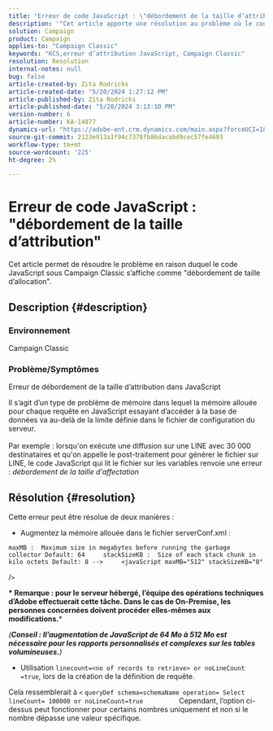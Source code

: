 ```yaml
---
title: "Erreur de code JavaScript : \"débordement de la taille d’attribution\""
description: '"Cet article apporte une résolution au problème où le code JavaScript sous Campaign Classic s’affiche comme \"débordement de la taille d’attribution\"'
solution: Campaign
product: Campaign
applies-to: "Campaign Classic"
keywords: "KCS,erreur d’attribution JavaScript, Campaign Classic"
resolution: Resolution
internal-notes: null
bug: false
article-created-by: Zita Rodricks
article-created-date: "5/20/2024 1:27:12 PM"
article-published-by: Zita Rodricks
article-published-date: "5/20/2024 3:13:10 PM"
version-number: 6
article-number: KA-14877
dynamics-url: "https://adobe-ent.crm.dynamics.com/main.aspx?forceUCI=1&pagetype=entityrecord&etn=knowledgearticle&id=c63cf8a8-ac16-ef11-9f8a-6045bd026dc7"
source-git-commit: 2123e913a1f94c7378fb86dacabd9cec57fe4693
workflow-type: tm+mt
source-wordcount: '225'
ht-degree: 2%

---
```


# Erreur de code JavaScript : &quot;débordement de la taille d’attribution&quot;


Cet article permet de résoudre le problème en raison duquel le code JavaScript sous Campaign Classic s’affiche comme &quot;débordement de taille d’allocation&quot;.

## Description {#description}


### Environnement

Campaign Classic

### Problème/Symptômes

Erreur de débordement de la taille d’attribution dans JavaScript

Il s’agit d’un type de problème de mémoire dans lequel la mémoire allouée pour chaque requête en JavaScript essayant d’accéder à la base de données va au-delà de la limite définie dans le fichier de configuration du serveur.
<br><br>Par exemple : lorsqu&#39;on exécute une diffusion sur une LINE avec 30 000 destinataires et qu&#39;on appelle le post-traitement pour générer le fichier sur LINE, le code JavaScript qui lit le fichier sur les variables renvoie une erreur : *débordement de la taille d&#39;affectation*









## Résolution {#resolution}

Cette erreur peut être résolue de deux manières :<br>
- Augmentez la mémoire allouée dans le fichier serverConf.xml :





```
maxMB :  Maximum size in megabytes before running the garbage collector Default: 64     stackSizeKB :  Size of each stack chunk in kilo octets Default: 8 -->     <javaScript maxMB="512" stackSizeKB="8"
```

/`>`


<b>* Remarque : pour le serveur hébergé, l’équipe des opérations techniques d’Adobe effectuerait cette tâche. Dans le cas de On-Premise, les personnes concernées doivent procéder elles-mêmes aux modifications.</b>*



*(<b>Conseil : I</b><b>l’augmentation de JavaScript de 64 Mo à 512 Mo est nécessaire pour les rapports personnalisés et complexes sur les tables volumineuses.</b>)*



- Utilisation `linecount=<no of records to retrieve> or noLineCount =true`, lors de la création de la définition de requête.


Cela ressemblerait à `<` `queryDef schema=schemaName operation= Select lineCount= 100000 or noLineCount=true`
                 Cependant, l’option ci-dessus peut fonctionner pour certains nombres uniquement et non si le nombre dépasse une valeur spécifique.
